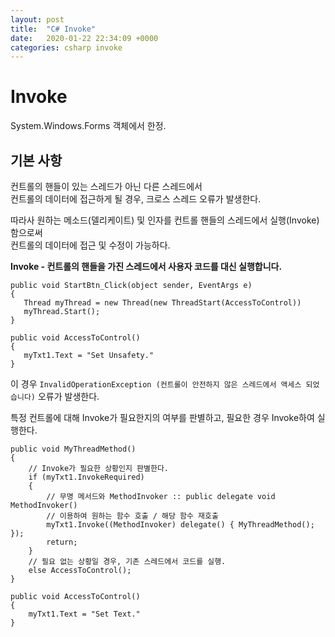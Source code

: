 ```yaml
---
layout: post
title:  "C# Invoke"
date:   2020-01-22 22:34:09 +0000
categories: csharp invoke
---
```


# Invoke
System.Windows.Forms 객체에서 한정.

## 기본 사항

컨트롤의 핸들이 있는 스레드가 아닌 다른 스레드에서   
컨트롤의 데이터에 접근하게 될 경우, 크로스 스레드 오류가 발생한다.

따라사 원하는 메소드(델리케이트) 및 인자를 컨트롤 핸들의 스레드에서 실행(Invoke) 함으로써  
컨트롤의 데이터에 접근 및 수정이 가능하다.  

**Invoke - 컨트롤의 핸들을 가진 스레드에서 사용자 코드를 대신 실행합니다.**

```
public void StartBtn_Click(object sender, EventArgs e)
{
   Thread myThread = new Thread(new ThreadStart(AccessToControl))
   myThread.Start();
}

public void AccessToControl()
{
   myTxt1.Text = "Set Unsafety."
}
```

이 경우 `InvalidOperationException (컨트롤이 안전하지 않은 스레드에서 액세스 되었습니다)` 오류가 발생한다.

특정 컨트롤에 대해 Invoke가 필요한지의 여부를 판별하고, 필요한 경우 Invoke하여 실행한다.

```
public void MyThreadMethod()
{
    // Invoke가 필요한 상황인지 판별한다.
    if (myTxt1.InvokeRequired)
    {
        // 무명 메서드와 MethodInvoker :: public delegate void MethodInvoker()
        // 이용하여 원하는 함수 호출 / 해당 함수 재호출
        myTxt1.Invoke((MethodInvoker) delegate() { MyThreadMethod(); });
        return;
    }
    // 필요 없는 상황일 경우, 기존 스레드에서 코드를 실행.
    else AccessToControl();
}

public void AccessToControl()
{
    myTxt1.Text = "Set Text."
}
```
